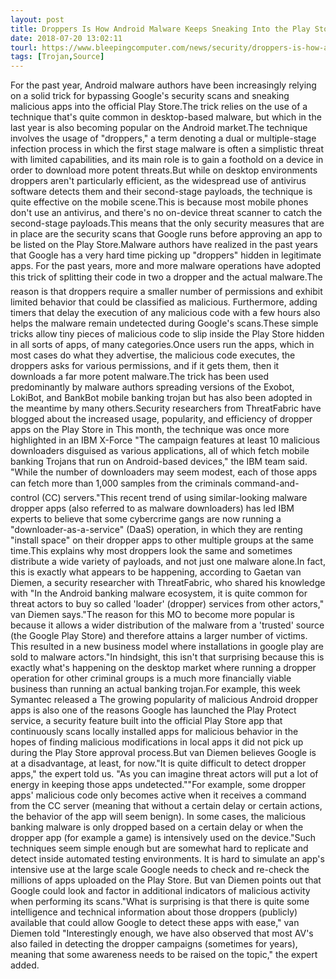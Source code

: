 ```yaml
---
layout: post
title: Droppers Is How Android Malware Keeps Sneaking Into the Play Store
date: 2018-07-20 13:02:11
tourl: https://www.bleepingcomputer.com/news/security/droppers-is-how-android-malware-keeps-sneaking-into-the-play-store/
tags: [Trojan,Source]
---
```

For the past year, Android malware authors have been increasingly relying on a solid trick for bypassing Google's security scans and sneaking malicious apps into the official Play Store.The trick relies on the use of a technique that's quite common in desktop-based malware, but which in the last year is also becoming popular on the Android market.The technique involves the usage of "droppers," a term denoting a dual or multiple-stage infection process in which the first stage malware is often a simplistic threat with limited capabilities, and its main role is to gain a foothold on a device in order to download more potent threats.But while on desktop environments droppers aren't particularly efficient, as the widespread use of antivirus software detects them and their second-stage payloads, the technique is quite effective on the mobile scene.This is because most mobile phones don't use an antivirus, and there's no on-device threat scanner to catch the second-stage payloads.This means that the only security measures that are in place are the security scans that Google runs before approving an app to be listed on the Play Store.Malware authors have realized in the past years that Google has a very hard time picking up "droppers" hidden in legitimate apps. For the past years, more and more malware operations have adopted this trick of splitting their code in two a dropper and the actual malware.The reason is that droppers require a smaller number of permissions and exhibit limited behavior that could be classified as malicious. Furthermore, adding timers that delay the execution of any malicious code with a few hours also helps the malware remain undetected during Google's scans.These simple tricks allow tiny pieces of malicious code to slip inside the Play Store hidden in all sorts of apps, of many categories.Once users run the apps, which in most cases do what they advertise, the malicious code executes, the droppers asks for various permissions, and if it gets them, then it downloads a far more potent malware.The trick has been used predominantly by malware authors spreading versions of the Exobot, LokiBot, and BankBot mobile banking trojan but has also been adopted in the meantime by many others.Security researchers from ThreatFabric have blogged about the increased usage, popularity, and efficiency of dropper apps on the Play Store in This month, the technique was once more highlighted in an IBM X-Force "The campaign features at least 10 malicious downloaders disguised as various applications, all of which fetch mobile banking Trojans that run on Android-based devices," the IBM team said. "While the number of downloaders may seem modest, each of those apps can fetch more than 1,000 samples from the criminals command-and-control (CC) servers."This recent trend of using similar-looking malware dropper apps (also referred to as malware downloaders) has led IBM experts to believe that some cybercrime gangs are now running a "downloader-as-a-service" (DaaS) operation, in which they are renting "install space" on their dropper apps to other multiple groups at the same time.This explains why most droppers look the same and sometimes distribute a wide variety of payloads, and not just one malware alone.In fact, this is exactly what appears to be happening, according to Gaetan van Diemen, a security researcher with ThreatFabric, who shared his knowledge with "In the Android banking malware ecosystem, it is quite common for threat actors to buy so called 'loader' (dropper) services from other actors," van Diemen says."The reason for this MO to become more popular is because it allows a wider distribution of the malware from a 'trusted' source (the Google Play Store) and therefore attains a larger number of victims. This resulted in a new business model where installations in google play are sold to malware actors."In hindsight, this isn't that surprising because this is exactly what's happening on the desktop market where running a dropper operation for other criminal groups is a much more financially viable business than running an actual banking trojan.For example, this week Symantec released a The growing popularity of malicious Android dropper apps is also one of the reasons Google has launched the Play Protect service, a security feature built into the official Play Store app that continuously scans locally installed apps for malicious behavior in the hopes of finding malicious modifications in local apps it did not pick up during the Play Store approval process.But van Diemen believes Google is at a disadvantage, at least, for now."It is quite difficult to detect dropper apps," the expert told us. "As you can imagine threat actors will put a lot of energy in keeping those apps undetected.""For example, some dropper apps' malicious code only becomes active when it receives a command from the CC server (meaning that without a certain delay or certain actions, the behavior of the app will seem benign). In some cases, the malicious banking malware is only dropped based on a certain delay or when the dropper app (for example a game) is intensively used on the device."Such techniques seem simple enough but are somewhat hard to replicate and detect inside automated testing environments. It is hard to simulate an app's intensive use at the large scale Google needs to check and re-check the millions of apps uploaded on the Play Store. But van Diemen points out that Google could look and factor in additional indicators of malicious activity when performing its scans."What is surprising is that there is quite some intelligence and technical information about those droppers (publicly) available that could allow Google to detect these apps with ease," van Diemen told "Interestingly enough, we have also observed that most AV's also failed in detecting the dropper campaigns (sometimes for years), meaning that some awareness needs to be raised on the topic," the expert added.